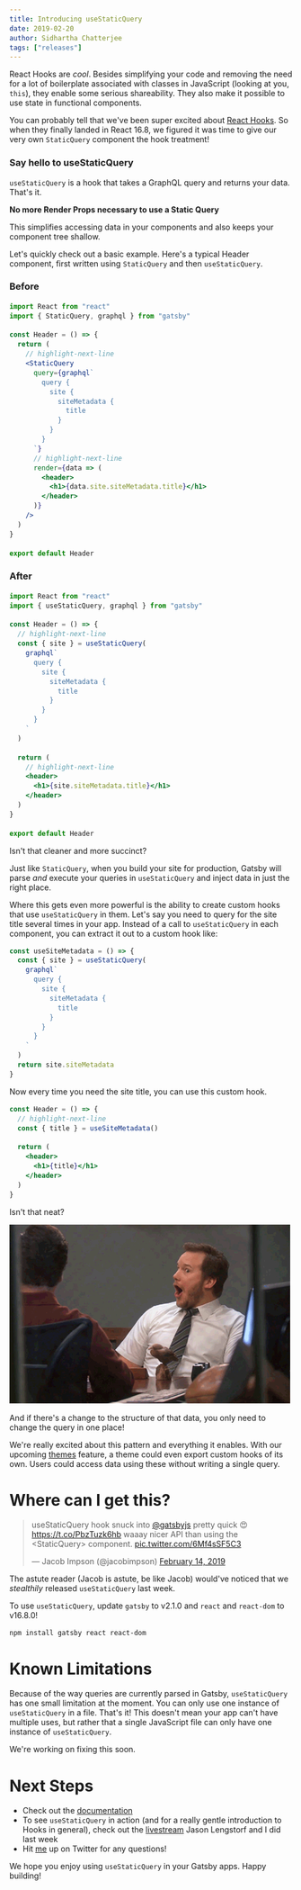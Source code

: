 ```yaml
---
title: Introducing useStaticQuery
date: 2019-02-20
author: Sidhartha Chatterjee
tags: ["releases"]
---
```


React Hooks are _cool_. Besides simplifying your code and removing the need for a lot of boilerplate associated with classes in JavaScript (looking at you, `this`), they enable some serious shareability. They also make it possible to use state in functional components.

You can probably tell that we've been super excited about [React Hooks][hooks-intro]. So when they finally landed in React 16.8, we figured it was time to give our very own `StaticQuery` component the hook treatment!

### Say hello to useStaticQuery

`useStaticQuery` is a hook that takes a GraphQL query and returns your data. That's it.

**No more Render Props necessary to use a Static Query**

This simplifies accessing data in your components and also keeps your component tree shallow.

Let's quickly check out a basic example. Here's a typical Header component, first written using `StaticQuery` and then `useStaticQuery`.

### Before

```jsx
import React from "react"
import { StaticQuery, graphql } from "gatsby"

const Header = () => {
  return (
    // highlight-next-line
    <StaticQuery
      query={graphql`
        query {
          site {
            siteMetadata {
              title
            }
          }
        }
      `}
      // highlight-next-line
      render={data => (
        <header>
          <h1>{data.site.siteMetadata.title}</h1>
        </header>
      )}
    />
  )
}

export default Header
```

### After

```jsx
import React from "react"
import { useStaticQuery, graphql } from "gatsby"

const Header = () => {
  // highlight-next-line
  const { site } = useStaticQuery(
    graphql`
      query {
        site {
          siteMetadata {
            title
          }
        }
      }
    `
  )

  return (
    // highlight-next-line
    <header>
      <h1>{site.siteMetadata.title}</h1>
    </header>
  )
}

export default Header
```

Isn't that cleaner and more succinct?

Just like `StaticQuery`, when you build your site for production, Gatsby will parse _and_ execute your queries in `useStaticQuery` and inject data in just the right place.

Where this gets even more powerful is the ability to create custom hooks that use `useStaticQuery` in them. Let's say you need to query for the site title several times in your app. Instead of a call to `useStaticQuery` in each component, you can extract it out to a custom hook like:

```jsx
const useSiteMetadata = () => {
  const { site } = useStaticQuery(
    graphql`
      query {
        site {
          siteMetadata {
            title
          }
        }
      }
    `
  )
  return site.siteMetadata
}
```

Now every time you need the site title, you can use this custom hook.

```jsx
const Header = () => {
  // highlight-next-line
  const { title } = useSiteMetadata()

  return (
    <header>
      <h1>{title}</h1>
    </header>
  )
}
```

Isn't that neat?

![excited-gif](./images/excited.gif)

And if there's a change to the structure of that data, you only need to change the query in one place!

We're really excited about this pattern and everything it enables. With our upcoming [themes][themes] feature, a theme could even export custom hooks of its own. Users could access data using these without writing a single query.

# Where can I get this?

<blockquote class="twitter-tweet"><p lang="en" dir="ltr">useStaticQuery hook snuck into <a href="https://twitter.com/gatsbyjs?ref_src=twsrc%5Etfw">@gatsbyjs</a> pretty quick 😍 <a href="https://t.co/PbzTuzk6hb">https://t.co/PbzTuzk6hb</a> waaay nicer API than using the &lt;StaticQuery&gt; component. <a href="https://t.co/6Mf4sSF5C3">pic.twitter.com/6Mf4sSF5C3</a></p>&mdash; Jacob Impson (@jacobimpson) <a href="https://twitter.com/jacobimpson/status/1095930703504584706?ref_src=twsrc%5Etfw">February 14, 2019</a></blockquote> <script async src="https://platform.twitter.com/widgets.js" charset="utf-8"></script>

The astute reader (Jacob is astute, be like Jacob) would've noticed that we _stealthily_ released `useStaticQuery` last week.

To use `useStaticQuery`, update `gatsby` to v2.1.0 and `react` and `react-dom` to v16.8.0!

```shell
npm install gatsby react react-dom
```

# Known Limitations

Because of the way queries are currently parsed in Gatsby, `useStaticQuery` has one small limitation at the moment. You can only use one instance of `useStaticQuery` in a file. That's it! This doesn't mean your app can't have multiple uses, but rather that a single JavaScript file can only have one instance of `useStaticQuery`.

We're working on fixing this soon.

# Next Steps

- Check out the [documentation][use-static-query]
- To see `useStaticQuery` in action (and for a really gentle introduction to Hooks in general), check out the [livestream][use-static-query-livestream] Jason Lengstorf and I did last week
- Hit [me][sidhartha-twitter] up on Twitter for any questions!

We hope you enjoy using `useStaticQuery` in your Gatsby apps. Happy building!

[use-static-query]: /docs/use-static-query/
[use-static-query-livestream]: https://www.youtube.com/watch?v=asrdFuAxPaU&list=PLz8Iz-Fnk_eTpvd49Sa77NiF8Uqq5Iykx
[sidhartha-twitter]: https://twitter.com/chatsidhartha
[rules-of-hooks]: https://reactjs.org/docs/hooks-rules.html
[hooks-intro]: https://reactjs.org/docs/hooks-intro.html
[themes]: /blog/2019-02-11-gatsby-themes-livestream-and-example/
